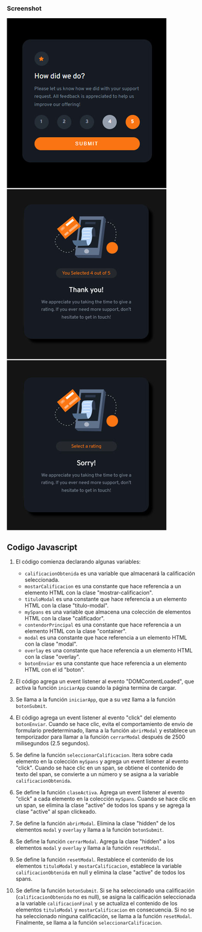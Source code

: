 ### Screenshot
![](./design/principal.jpg)
![](./design/modal1.jpg)
![](./design/modal2.jpg)


## Codigo Javascript
1. El código comienza declarando algunas variables:
   - `calificacionObtenida` es una variable que almacenará la calificación seleccionada.
   - `mostarCalificacion` es una constante que hace referencia a un elemento HTML con la clase "mostrar-calificacion".
   - `tituloModal` es una constante que hace referencia a un elemento HTML con la clase "titulo-modal".
   - `mySpans` es una variable que almacena una colección de elementos HTML con la clase "calificador".
   - `contendorPrincipal` es una constante que hace referencia a un elemento HTML con la clase "container".
   - `modal` es una constante que hace referencia a un elemento HTML con la clase "modal".
   - `overlay` es una constante que hace referencia a un elemento HTML con la clase "overlay".
   - `botonEnviar` es una constante que hace referencia a un elemento HTML con el id "boton".

2. El código agrega un event listener al evento "DOMContentLoaded", que activa la función `iniciarApp` cuando la página termina de cargar.

3. Se llama a la función `iniciarApp`, que a su vez llama a la función `botonSubmit`.

4. El código agrega un event listener al evento "click" del elemento `botonEnviar`. Cuando se hace clic, evita el comportamiento de envío de formulario predeterminado, llama a la función `abrirModal` y establece un temporizador para llamar a la función `cerrarModal` después de 2500 milisegundos (2.5 segundos).

5. Se define la función `seleccionarCalificacion`. Itera sobre cada elemento en la colección `mySpans` y agrega un event listener al evento "click". Cuando se hace clic en un span, se obtiene el contenido de texto del span, se convierte a un número y se asigna a la variable `calificacionObtenida`.

6. Se define la función `claseActiva`. Agrega un event listener al evento "click" a cada elemento en la colección `mySpans`. Cuando se hace clic en un span, se elimina la clase "active" de todos los spans y se agrega la clase "active" al span clickeado.

7. Se define la función `abrirModal`. Elimina la clase "hidden" de los elementos `modal` y `overlay` y llama a la función `botonSubmit`.

8. Se define la función `cerrarModal`. Agrega la clase "hidden" a los elementos `modal` y `overlay` y llama a la función `resetModal`.

9. Se define la función `resetModal`. Restablece el contenido de los elementos `tituloModal` y `mostarCalificacion`, establece la variable `calificacionObtenida` en null y elimina la clase "active" de todos los spans.

10. Se define la función `botonSubmit`. Si se ha seleccionado una calificación (`calificacionObtenida` no es null), se asigna la calificación seleccionada a la variable `calificacionFinal` y se actualiza el contenido de los elementos `tituloModal` y `mostarCalificacion` en consecuencia. Si no se ha seleccionado ninguna calificación, se llama a la función `resetModal`. Finalmente, se llama a la función `seleccionarCalificacion`.